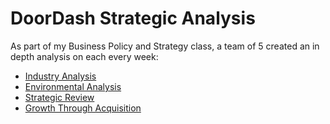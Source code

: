 # DoorDash Strategic Analysis
As part of my Business Policy and Strategy class, a team of 5 created an in depth analysis on each every week: 
* [Industry Analysis](1Industry-Analysis.pdf)
* [Environmental Analysis](2Environmental-Assessment.pdf) 
* [Strategic Review](https://github.com/bryce-bowles/doordash-strategic-analysis/blob/8c6d79517ae92b8b580d819e832a7d9c0e63db52/The%20Strategic%20Review.pptx)
* [Growth Through Acquisition](https://github.com/bryce-bowles/doordash-strategic-analysis/blob/1622c44538af3e29884c3d56a6e921e946f9c2b0/Assignment_Growth%20through%20Acquisition.pptx)
